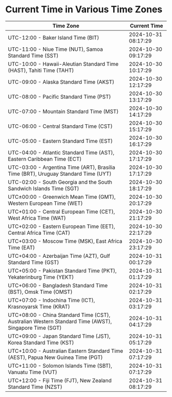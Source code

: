 # Current Time in Various Time Zones

| Time Zone | Current Time |
|-----------|--------------|
| UTC-12:00 - Baker Island Time (BIT) | 2024-10-31 08:17:29 |
| UTC-11:00 - Niue Time (NUT), Samoa Standard Time (SST) | 2024-10-30 09:17:29 |
| UTC-10:00 - Hawaii-Aleutian Standard Time (HAST), Tahiti Time (TAHT) | 2024-10-30 10:17:29 |
| UTC-09:00 - Alaska Standard Time (AKST) | 2024-10-30 12:17:29 |
| UTC-08:00 - Pacific Standard Time (PST) | 2024-10-30 13:17:29 |
| UTC-07:00 - Mountain Standard Time (MST) | 2024-10-30 14:17:29 |
| UTC-06:00 - Central Standard Time (CST) | 2024-10-30 15:17:29 |
| UTC-05:00 - Eastern Standard Time (EST) | 2024-10-30 16:17:29 |
| UTC-04:00 - Atlantic Standard Time (AST), Eastern Caribbean Time (ECT) | 2024-10-30 17:17:29 |
| UTC-03:00 - Argentina Time (ART), Brasília Time (BRT), Uruguay Standard Time (UYT) | 2024-10-30 17:17:29 |
| UTC-02:00 - South Georgia and the South Sandwich Islands Time (SGT) | 2024-10-30 18:17:29 |
| UTC±00:00 - Greenwich Mean Time (GMT), Western European Time (WET) | 2024-10-30 20:17:29 |
| UTC+01:00 - Central European Time (CET), West Africa Time (WAT) | 2024-10-30 21:17:29 |
| UTC+02:00 - Eastern European Time (EET), Central Africa Time (CAT) | 2024-10-30 22:17:29 |
| UTC+03:00 - Moscow Time (MSK), East Africa Time (EAT) | 2024-10-30 23:17:29 |
| UTC+04:00 - Azerbaijan Time (AZT), Gulf Standard Time (GST) | 2024-10-31 00:17:29 |
| UTC+05:00 - Pakistan Standard Time (PKT), Yekaterinburg Time (YEKT) | 2024-10-31 01:17:29 |
| UTC+06:00 - Bangladesh Standard Time (BST), Omsk Time (OMST) | 2024-10-31 02:17:29 |
| UTC+07:00 - Indochina Time (ICT), Krasnoyarsk Time (KRAT) | 2024-10-31 03:17:29 |
| UTC+08:00 - China Standard Time (CST), Australian Western Standard Time (AWST), Singapore Time (SGT) | 2024-10-31 04:17:29 |
| UTC+09:00 - Japan Standard Time (JST), Korea Standard Time (KST) | 2024-10-31 05:17:29 |
| UTC+10:00 - Australian Eastern Standard Time (AEST), Papua New Guinea Time (PGT) | 2024-10-31 07:17:29 |
| UTC+11:00 - Solomon Islands Time (SBT), Vanuatu Time (VUT) | 2024-10-31 07:17:29 |
| UTC+12:00 - Fiji Time (FJT), New Zealand Standard Time (NZST) | 2024-10-31 08:17:29 |
